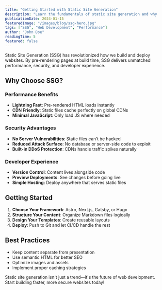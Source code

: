 ```yaml
---
title: "Getting Started with Static Site Generation"
description: "Learn the fundamentals of static site generation and why it's perfect for modern web development."
publicationDate: 2024-01-15
featuredImage: "/images/blog/ssg-hero.jpg"
tags: ["SSG", "Web Development", "Performance"]
author: "John Doe"
readingTime: 5
featured: false
---
```

Static Site Generation (SSG) has revolutionized how we build and deploy websites. By pre-rendering pages at build time, SSG delivers unmatched performance, security, and developer experience.

## Why Choose SSG?

### Performance Benefits
- **Lightning Fast**: Pre-rendered HTML loads instantly
- **CDN Friendly**: Static files cache perfectly on global CDNs
- **Minimal JavaScript**: Only load JS where needed

### Security Advantages
- **No Server Vulnerabilities**: Static files can't be hacked
- **Reduced Attack Surface**: No database or server-side code to exploit
- **Built-in DDoS Protection**: CDNs handle traffic spikes naturally

### Developer Experience
- **Version Control**: Content lives alongside code
- **Preview Deployments**: See changes before going live
- **Simple Hosting**: Deploy anywhere that serves static files

## Getting Started

1. **Choose Your Framework**: Astro, Next.js, Gatsby, or Hugo
2. **Structure Your Content**: Organize Markdown files logically
3. **Design Your Templates**: Create reusable layouts
4. **Deploy**: Push to Git and let CI/CD handle the rest

## Best Practices

- Keep content separate from presentation
- Use semantic HTML for better SEO
- Optimize images and assets
- Implement proper caching strategies

Static site generation isn't just a trend—it's the future of web development. Start building faster, more secure websites today!